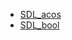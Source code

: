 <!-- BEGIN CATEGORY LIST -->
- [SDL_acos](SDL_acos)
- [SDL_bool](SDL_bool)
<!-- END CATEGORY LIST -->
